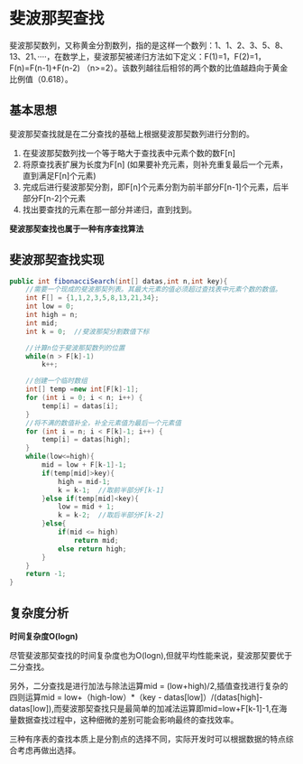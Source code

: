 # 斐波那契查找
斐波那契数列，又称黄金分割数列，指的是这样一个数列：1、1、2、3、5、8、13、21、····，在数学上，斐波那契被递归方法如下定义：F(1)=1，F(2)=1，F(n)=F(n-1)+F(n-2) （n>=2）。该数列越往后相邻的两个数的比值越趋向于黄金比例值（0.618）。
## 基本思想
斐波那契查找就是在二分查找的基础上根据斐波那契数列进行分割的。

1. 在斐波那契数列找一个等于略大于查找表中元素个数的数F[n]
2. 将原查找表扩展为长度为F[n]  (如果要补充元素，则补充重复最后一个元素，直到满足F[n]个元素)
3. 完成后进行斐波那契分割，即F[n]个元素分割为前半部分F[n-1]个元素，后半部分F[n-2]个元素
4. 找出要查找的元素在那一部分并递归，直到找到。

**斐波那契查找也属于一种有序查找算法**

## 斐波那契查找实现
```java
public int fibonacciSearch(int[] datas,int n,int key){
    //需要一个现成的斐波那契列表。其最大元素的值必须超过查找表中元素个数的数值。
    int F[] = {1,1,2,3,5,8,13,21,34};
    int low = 0;
    int high = n;
    int mid;
    int k = 0;  //斐波那契分割数值下标

    //计算n位于斐波那契数列的位置
    while(n > F[k]-1)
        k++;

    //创建一个临时数组
    int[] temp =new int[F[k]-1];
    for (int i = 0; i < n; i++) {
        temp[i] = datas[i];
    }
    //将不满的数值补全，补全元素值为最后一个元素值
    for (int i = n; i < F[k]-1; i++) {
        temp[i] = datas[high];
    }
    while(low<=high){
        mid = low + F[k-1]-1;
        if(temp[mid]>key){
            high = mid-1;
            k = k-1;  //取前半部分F[k-1]
        }else if(temp[mid]<key){
            low = mid + 1;
            k = k-2;  //取后半部分F[k-2]
        }else{
            if(mid <= high)
                return mid;
            else return high;
        }
    }
    return -1;
}
```
## 复杂度分析
**时间复杂度O(logn)**

尽管斐波那契查找的时间复杂度也为O(logn),但就平均性能来说，斐波那契要优于二分查找。

另外，二分查找是进行加法与除法运算mid = (low+high)/2,插值查找进行复杂的四则运算mid = low+（high-low）*（key - datas[low]）/(datas[high]-datas[low]),而斐波那契查找只是最简单的加减法运算即mid=low+F[k-1]-1,在海量数据查找过程中，这种细微的差别可能会影响最终的查找效率。

三种有序表的查找本质上是分割点的选择不同，实际开发时可以根据数据的特点综合考虑再做出选择。